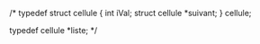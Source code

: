 /* typedef struct cellule {
    int iVal;
    struct cellule *suivant;
} cellule;

typedef cellule *liste; */
